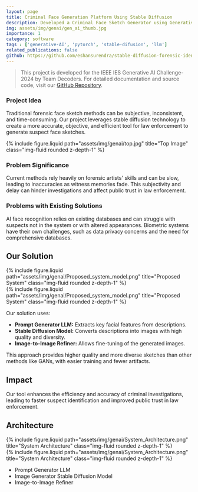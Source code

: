 ```yaml
---
layout: page
title: Criminal Face Generation Platform Using Stable Diffusion
description: Developed a Criminal Face Sketch Generator using Generative AI to generate accurate facial sketches and variations for streamlining investigations and forensics. Leveraged tools such as LLMs, PyTorch, Stable Diffusion models, Hugging Face Transformers, and ONNX.
img: assets/img/genai/gen_ai_thumb.jpg
importance: 1
category: software
tags : ['generative-AI', 'pytorch', 'stable-difusion', 'llm']
related_publications: false
github: https://github.com/eshansurendra/stable-diffusion-forensic-identification-working
---
```


> This project is developed for the IEEE IES Generative AI Challenge- 2024 by Team Decoders.
> For detailed documentation and source code, visit our [GitHub Repository](https://github.com/eshansurendra/stable-diffusion-forensic-identification-working).

### Project Idea

Traditional forensic face sketch methods can be subjective, inconsistent, and time-consuming. Our project leverages stable diffusion technology to create a more accurate, objective, and efficient tool for law enforcement to generate suspect face sketches.

<div class="row justify-content-sm-center">
    <div class="col-sm-6 mt-3 mt-md-0">
        {% include figure.liquid path="assets/img/genai/top.jpg" title="Top Image" class="img-fluid rounded z-depth-1" %}
    </div>
</div>


### Problem Significance

Current methods rely heavily on forensic artists' skills and can be slow, leading to inaccuracies as witness memories fade. This subjectivity and delay can hinder investigations and affect public trust in law enforcement.

### Problems with Existing Solutions

AI face recognition relies on existing databases and can struggle with suspects not in the system or with altered appearances. Biometric systems have their own challenges, such as data privacy concerns and the need for comprehensive databases.

## Our Solution

<div class="row">
    <div class="col-sm-6 mt-3 mt-md-0">
        {% include figure.liquid path="assets/img/genai/Proposed_system_model.png" title="Proposed System" class="img-fluid rounded z-depth-1" %}
    </div>
</div>

<div class="row">
    <div class="col-sm mt-3 mt-md-0">
        {% include figure.liquid path="assets/img/genai/Proposed_system_model.png" title="Proposed System" class="img-fluid rounded z-depth-1" %}
    </div>
</div>

Our solution uses:

- **Prompt Generator LLM:** Extracts key facial features from descriptions.
- **Stable Diffusion Model:** Converts descriptions into images with high quality and diversity.
- **Image-to-Image Refiner:** Allows fine-tuning of the generated images.

This approach provides higher quality and more diverse sketches than other methods like GANs, with easier training and fewer artifacts.

## Impact

Our tool enhances the efficiency and accuracy of criminal investigations, leading to faster suspect identification and improved public trust in law enforcement.

## Architecture

<div class="row">
    <div class="col-sm-6 mt-3 mt-md-0">
        {% include figure.liquid path="assets/img/genai/System_Architecture.png" title="System Architecture" class="img-fluid rounded z-depth-1" %}
    </div>


<div class="row">
    <div class="col-sm mt-3 mt-md-0">
        {% include figure.liquid path="assets/img/genai/System_Architecture.png" title="System Architecture" class="img-fluid rounded z-depth-1" %}
    </div>
</div>
</div>

- Prompt Generator LLM
- Image Generator Stable Diffusion Model
- Image-to-Image Refiner

